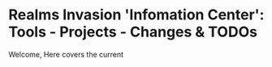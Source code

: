 # Realms Invasion 'Infomation Center': **Tools - Projects - Changes & TODOs**

Welcome, Here covers the current 